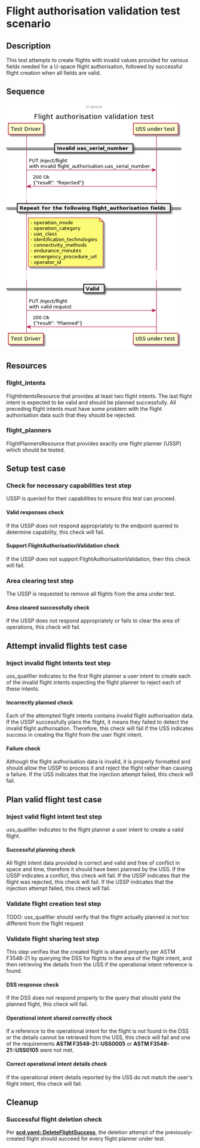 # Flight authorisation validation test scenario

## Description

This test attempts to create flights with invalid values provided for various
fields needed for a U-space flight authorisation, followed by successful flight
creation when all fields are valid.

## Sequence

![Sequence diagram](sequence.png)

## Resources

### flight_intents

FlightIntentsResource that provides at least two flight intents.  The last flight intent is expected to be valid and should be planned successfully.  All preceding flight intents must have some problem with the flight authorisation data such that they should be rejected.

### flight_planners

FlightPlannersResource that provides exactly one flight planner (USSP) which should be tested.

## Setup test case

### Check for necessary capabilities test step

USSP is queried for their capabilities to ensure this test can proceed.

#### Valid responses check

If the USSP does not respond appropriately to the endpoint queried to determine capability, this check will fail.

#### Support FlightAuthorisationValidation check

If the USSP does not support FlightAuthorisationValidation, then this check will fail.

### Area clearing test step

The USSP is requested to remove all flights from the area under test.

#### Area cleared successfully check

If the USSP does not respond appropriately or fails to clear the area of operations, this check will fail.

## Attempt invalid flights test case

### Inject invalid flight intents test step

uss_qualifier indicates to the first flight planner a user intent to create each of the invalid flight intents expecting the flight planner to reject each of these intents.

#### Incorrectly planned check

Each of the attempted flight intents contains invalid flight authorisation data.  If the USSP successfully plans the flight, it means they failed to detect the invalid flight authorisation.  Therefore, this check will fail if the USS indicates success in creating the flight from the user flight intent.

#### Failure check

Although the flight authorisation data is invalid, it is properly formatted and should allow the USSP to process it and reject the flight rather than causing a failure.  If the USS indicates that the injection attempt failed, this check will fail.

## Plan valid flight test case

### Inject valid flight intent test step

uss_qualifier indicates to the flight planner a user intent to create a valid flight.

#### Successful planning check

All flight intent data provided is correct and valid and free of conflict in space and time, therefore it should have been planned by the USS.  If the USSP indicates a conflict, this check will fail.  If the USSP indicates that the flight was rejected, this check will fail.  If the USSP indicates that the injection attempt failed, this check will fail.

### Validate flight creation test step

TODO: uss_qualifier should verify that the flight actually planned is not too different from the flight request

### Validate flight sharing test step

This step verifies that the created flight is shared properly per ASTM F3548-21 by querying the DSS for flights in the area of the flight intent, and then retrieving the details from the USS if the operational intent reference is found.

#### DSS response check

If the DSS does not respond properly to the query that should yield the planned flight, this check will fail.

#### Operational intent shared correctly check

If a reference to the operational intent for the flight is not found in the DSS or the details cannot be retrieved from the USS, this check will fail and one of the requirements **ASTM F3548-21::USS0005** or **ASTM F3548-21::USS0105** were not met.

#### Correct operational intent details check

If the operational intent details reported by the USS do not match the user's flight intent, this check will fail.

## Cleanup

### Successful flight deletion check

Per **[scd.yaml::DeleteFlightSuccess](../../../../../interfaces/automated-testing/scd/scd.yaml)**, the deletion attempt of the previously-created flight should succeed for every flight planner under test.
